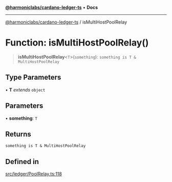 [**@harmoniclabs/cardano-ledger-ts**](../README.md) • **Docs**

***

[@harmoniclabs/cardano-ledger-ts](../globals.md) / isMultiHostPoolRelay

# Function: isMultiHostPoolRelay()

> **isMultiHostPoolRelay**\<`T`\>(`something`): `something is T & MultiHostPoolRelay`

## Type Parameters

• **T** *extends* `object`

## Parameters

• **something**: `T`

## Returns

`something is T & MultiHostPoolRelay`

## Defined in

[src/ledger/PoolRelay.ts:118](https://github.com/HarmonicLabs/cardano-ledger-ts/blob/94dd590ffe94133126b0d8d49920fc7b002e1975/src/ledger/PoolRelay.ts#L118)
